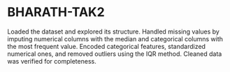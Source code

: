 # BHARATH-TAK2
Loaded the dataset and explored its structure. Handled missing values by imputing numerical columns with the median and categorical columns with the most frequent value. Encoded categorical features, standardized numerical ones, and removed outliers using the IQR method. Cleaned data was verified for completeness.
